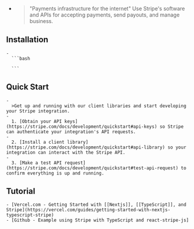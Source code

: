 -
  >"Payments infrastructure for the internet"
  Use Stripe's software and APIs for accepting payments, send payouts, and manage business.
## Installation
	-
	  ```bash
	  
	  ```
## Quick Start
	-
	  >Get up and running with our client libraries and start developing your Stripe integration.
	-
	  1. [Obtain your API keys](https://stripe.com/docs/development/quickstart#api-keys) so Stripe can authenticate your integration's API requests.
	-
	  2. [Install a client library](https://stripe.com/docs/development/quickstart#api-library) so your integration can interact with the Stripe API.
	-
	  3. [Make a test API request](https://stripe.com/docs/development/quickstart#test-api-request) to confirm everything is up and running.
## Tutorial
	- [Vercel.com - Getting Started with [[Nextjs]], [[TypeScript]], and Stripe](https://vercel.com/guides/getting-started-with-nextjs-typescript-stripe)
	- [Github - Example using Stripe with TypeScript and react-stripe-js]